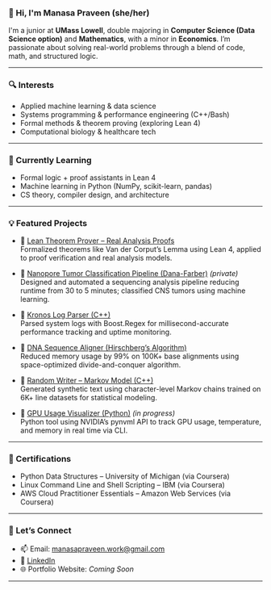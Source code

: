 ### 👋 Hi, I'm Manasa Praveen (she/her)

I'm a junior at **UMass Lowell**, double majoring in **Computer Science (Data Science option)** and **Mathematics**, with a minor in **Economics**. I’m passionate about solving real-world problems through a blend of code, math, and structured logic.

---

### 🔍 Interests
- Applied machine learning & data science
- Systems programming & performance engineering (C++/Bash)
- Formal methods & theorem proving (exploring Lean 4)
- Computational biology & healthcare tech

---

### 🌱 Currently Learning
- Formal logic + proof assistants in Lean 4
- Machine learning in Python (NumPy, scikit-learn, pandas)
- CS theory, compiler design, and architecture

---

### 💡 Featured Projects
- 🧠 [Lean Theorem Prover – Real Analysis Proofs](https://github.com/manasa7958/lean4-proofs)  
  Formalized theorems like Van der Corput’s Lemma using Lean 4, applied to proof verification and real analysis models.

- 🧬 [Nanopore Tumor Classification Pipeline (Dana-Farber)](https://github.com/manasa7958/dfci_internship_summary) *(private)*  
  Designed and automated a sequencing analysis pipeline reducing runtime from 30 to 5 minutes; classified CNS tumors using machine learning.

- 🔧 [Kronos Log Parser (C++)](https://github.com/manasa7958/comp-iv-projects)  
  Parsed system logs with Boost.Regex for millisecond-accurate performance tracking and uptime monitoring.

- 🧬 [DNA Sequence Aligner (Hirschberg’s Algorithm)](https://github.com/manasa7958/comp-iv-projects)  
  Reduced memory usage by 99% on 100K+ base alignments using space-optimized divide-and-conquer algorithm.

- 🎲 [Random Writer – Markov Model (C++)](https://github.com/manasa7958/comp-iv-projects)  
  Generated synthetic text using character-level Markov chains trained on 6K+ line datasets for statistical modeling.

- 🚀 [GPU Usage Visualizer (Python)](https://github.com/manasa7958/gpu-usage-visualizer) *(in progress)*  
  Python tool using NVIDIA’s pynvml API to track GPU usage, temperature, and memory in real time via CLI.

---

### 📜 Certifications
- Python Data Structures – University of Michigan (via Coursera)  
- Linux Command Line and Shell Scripting – IBM (via Coursera)  
- AWS Cloud Practitioner Essentials – Amazon Web Services (via Coursera)

---

### 💬 Let’s Connect
- 📫 Email: manasapraveen.work@gmail.com  
- 💼 [LinkedIn](https://www.linkedin.com/in/manasapraveen)  
- 🌐 Portfolio Website: *Coming Soon*

---

<!---
manasa7958/manasa7958 is a ✨ special ✨ repository because its `README.md` (this file) appears on your GitHub profile.
You can click the Preview link to take a look at your changes.
--->
